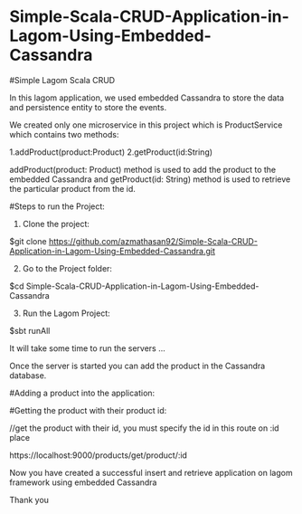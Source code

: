 # Simple-Scala-CRUD-Application-in-Lagom-Using-Embedded-Cassandra

#Simple Lagom Scala CRUD

In this lagom application, we used embedded Cassandra to store the data and persistence entity to store the events.


We created only one microservice in this project which is ProductService which contains two methods:

1.addProduct(product:Product)
2.getProduct(id:String)

addProduct(product: Product) method is used to add the product to the embedded Cassandra and getProduct(id: String) method is used to retrieve the particular product from the id.

#Steps to run the Project:

1. Clone the project:
	
$git clone https://github.com/azmathasan92/Simple-Scala-CRUD-Application-in-Lagom-Using-Embedded-Cassandra.git


2.  Go to the Project folder:

$cd Simple-Scala-CRUD-Application-in-Lagom-Using-Embedded-Cassandra


3. Run the Lagom Project:

$sbt runAll

It will take some time to run the servers ...

Once the server is started you can add the product in the Cassandra database.

#Adding a product into the application:


#Getting the product with their product id:

//get the product with their id, you must specify the id in this route on :id place

https://localhost:9000/products/get/product/:id


Now you have created a successful insert and retrieve application on lagom framework using embedded Cassandra 

Thank you
